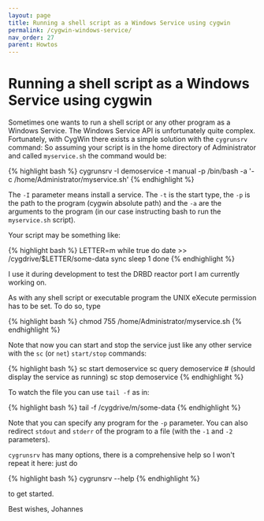 ```yaml
---
layout: page
title: Running a shell script as a Windows Service using cygwin
permalink: /cygwin-windows-service/
nav_order: 27
parent: Howtos
---
```


# [](#header-1)Running a shell script as a Windows Service using cygwin

Sometimes one wants to run a shell script or any other program
as a Windows Service. The Windows Service API is unfortunately
quite complex. Fortunately, with CygWin there exists a simple
solution with the ``cygrunsrv`` command: So assuming your script
is in the home directory of Administrator and called ``myservice.sh``
the command would be:

{% highlight bash %}
cygrunsrv -I demoservice -t manual -p /bin/bash -a '-c /home/Administrator/myservice.sh'
{% endhighlight %}

The ``-I`` parameter means install a service. The ``-t`` is the
start type, the ``-p`` is the path to the program (cygwin absolute
path) and the ``-a`` are the arguments to the program (in our
case instructing bash to run the ``myservice.sh`` script).

Your script may be something like:

{% highlight bash %}
LETTER=m
while true
do
    date >> /cygdrive/$LETTER/some-data
    sync
    sleep 1
done
{% endhighlight %}

I use it during development to test the DRBD reactor port I am
currently working on.

As with any shell script or executable program the UNIX
eXecute permission has to be set. To do so, type

{% highlight bash %}
chmod 755 /home/Administrator/myservice.sh
{% endhighlight %}

Note that now you can start and stop the service just like any
other service with the ``sc`` (or ``net``) ``start/stop``
commands:

{% highlight bash %}
sc start demoservice
sc query demoservice # (should display the service as running)
sc stop demoservice
{% endhighlight %}

To watch the file you can use ``tail -f`` as in:

{% highlight bash %}
tail -f /cygdrive/m/some-data
{% endhighlight %}

Note that you can specify any program for the ``-p`` parameter.
You can also redirect ``stdout`` and ``stderr`` of the program
to a file (with the ``-1`` and ``-2`` parameters). 

``cygrunsrv`` has many options, there is a comprehensive help
so I won't repeat it here: just do

{% highlight bash %}
cygrunsrv --help
{% endhighlight %}

to get started.

Best wishes, Johannes

